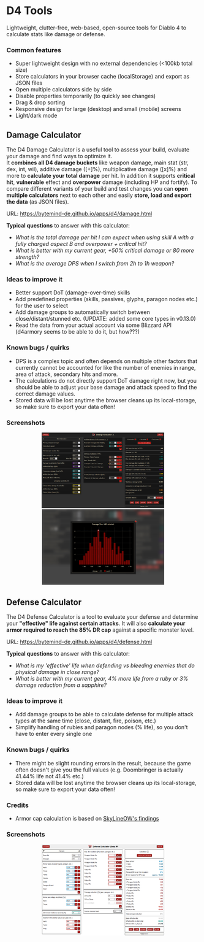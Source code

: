 # D4 Tools

Lightweight, clutter-free, web-based, open-source tools for Diablo 4 to calculate stats like damage or defense.

### Common features

- Super lightweight design with no external dependencies (<100kb total size)
- Store calculators in your browser cache (localStorage) and export as JSON files
- Open multiple calculators side by side
- Disable properties temporarily (to quickly see changes)
- Drag & drop sorting
- Responsive design for large (desktop) and small (mobile) screens
- Light/dark mode

## Damage Calculator

The D4 Damage Calculator is a useful tool to assess your build, evaluate your damage and find ways to optimize it.  
It **combines all D4 damage buckets** like weapon damage, main stat (str, dex, int, wil), additive damage ([+]%), multiplicative damage ([x]%) and more to **calculate your total damage** per hit.
In addition it supports **critical hit**, **vulnerable** effect and **overpower** damage (including HP and fortify).
To compare different variants of your build and test changes you can **open multiple calculators** next to each other and easily **store, load and export the data** (as JSON files).  
  
URL: https://bytemind-de.github.io/apps/d4/damage.html  
  
**Typical questions** to answer with this calculator:
- _What is the total damage per hit I can expect when using skill A with a fully charged aspect B and overpower + critical hit?_
- _What is better with my current gear, +50% critical damage or 80 more strength?_
- _What is the average DPS when I switch from 2h to 1h weapon?_

### Ideas to improve it

- Better support DoT (damage-over-time) skills
- Add predefined properties (skills, passives, glyphs, paragon nodes etc.) for the user to select
- Add damage groups to automatically switch between close/distant/stunned etc. (UPDATE: added some core types in v0.13.0)
- Read the data from your actual account via some Blizzard API (d4armory seems to be able to do it, but how???)

### Known bugs / quirks

- DPS is a complex topic and often depends on multiple other factors that currently cannot be accounted for like the number of enemies in range, area of attack, secondary hits and more.
- The calculations do not directly support DoT damage right now, but you should be able to adjust your base damage and attack speed to find the correct damage values.
- Stored data will be lost anytime the browser cleans up its local-storage, so make sure to export your data often!

### Screenshots

<p align="center">
    <img src="screenshots/d4-damage-calc-s3-1.png" alt="Damage Calculator S2" width="320px"/>
	<img src="screenshots/d4-damage-calc-s3-2.png" alt="Damage Calculator S2" width="319px"/>
</p>


## Defense Calculator

The D4 Defense Calculator is a tool to evaluate your defense and determine your **"effective" life against certain attacks**.
It will also **calculate your armor required to reach the 85% DR cap** against a specific monster level.  
  
URL: https://bytemind-de.github.io/apps/d4/defense.html  

**Typical questions** to answer with this calculator:
- _What is my 'effective' life when defending vs bleeding enemies that do physical damage in close range?_
- _What is better with my current gear, 4% more life from a ruby or 3% damage reduction from a sapphire?_

### Ideas to improve it

- Add damage groups to be able to calculate defense for multiple attack types at the same time (close, distant, fire, poison, etc.)
- Simplify handling of rubies and paragon nodes (% life), so you don't have to enter every single one

### Known bugs / quirks

- There might be slight rounding errors in the result, because the game often doesn't give you the full values (e.g. Doombringer is actually 41.44% life not 41.4% etc.)
- Stored data will be lost anytime the browser cleans up its local-storage, so make sure to export your data often!

### Credits

- Armor cap calculation is based on [SkyLineOW's findings](https://www.reddit.com/r/Diablo/comments/152gd9u/i_mostly_cracked_the_d4_armor_formula_and_made_a/)

### Screenshots

<p align="center">
    <img src="screenshots/d4-defense-calc-s2-1.png" alt="Defense Calculator S2 Beta"  width="320px"/>
</p>
